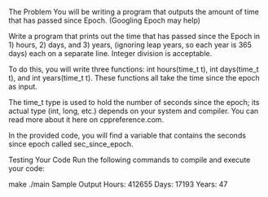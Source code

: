 The Problem
You will be writing a program that outputs the amount of time that has passed since Epoch. (Googling Epoch may help)

Write a program that prints out the time that has passed since the Epoch in 1) hours, 2) days, and 3) years, (ignoring leap years, so each year is 365 days) each on a separate line. Integer division is acceptable.

To do this, you will write three functions: int hours(time_t t), int days(time_t t), and int years(time_t t). These functions all take the time since the epoch as input.

The time_t type is used to hold the number of seconds since the epoch; its actual type (int, long, etc.) depends on your system and compiler. You can read more about it here on cppreference.com.

In the provided code, you will find a variable that contains the seconds since epoch called sec_since_epoch.

Testing Your Code
Run the following commands to compile and execute your code:

make
./main
Sample Output
Hours: 412655
Days: 17193
Years: 47
